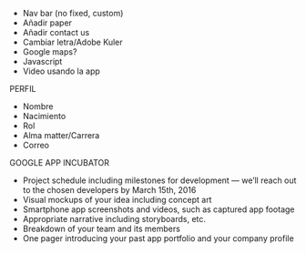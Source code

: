 - Nav bar (no fixed, custom)
- Añadir paper
- Añadir contact us
- Cambiar letra/Adobe Kuler
- Google maps?
- Javascript
- Video usando la app



PERFIL
- Nombre 
- Nacimiento
- Rol
- Alma matter/Carrera
- Correo



GOOGLE APP INCUBATOR
- Project schedule including milestones for development — we’ll reach out to the chosen developers by March 15th, 2016
- Visual mockups of your idea including concept art
- Smartphone app screenshots and videos, such as captured app footage
- Appropriate narrative including storyboards, etc.
- Breakdown of your team and its members
- One pager introducing your past app portfolio and your company profile